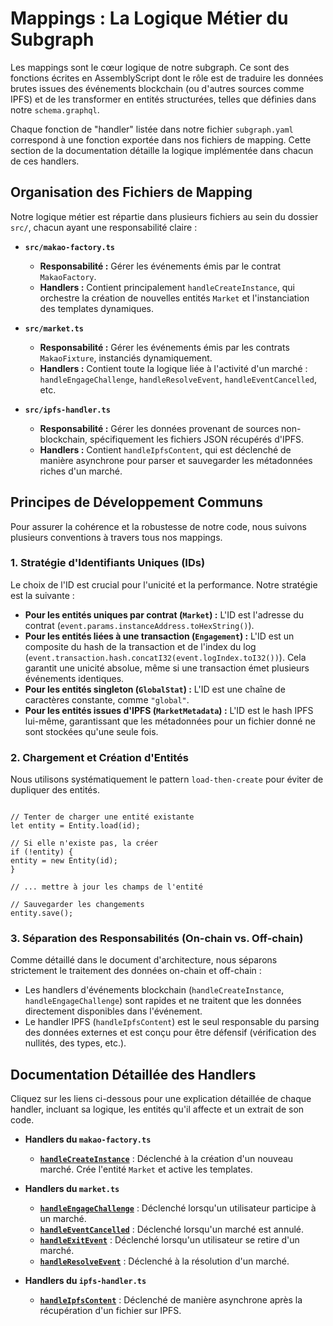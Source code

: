# Mappings : La Logique Métier du Subgraph

Les mappings sont le cœur logique de notre subgraph. Ce sont des fonctions écrites en AssemblyScript dont le rôle est de traduire les données brutes issues des événements blockchain (ou d'autres sources comme IPFS) et de les transformer en entités structurées, telles que définies dans notre `schema.graphql`.

Chaque fonction de "handler" listée dans notre fichier `subgraph.yaml` correspond à une fonction exportée dans nos fichiers de mapping. Cette section de la documentation détaille la logique implémentée dans chacun de ces handlers.

## Organisation des Fichiers de Mapping

Notre logique métier est répartie dans plusieurs fichiers au sein du dossier `src/`, chacun ayant une responsabilité claire :

- **`src/makao-factory.ts`**

  - **Responsabilité :** Gérer les événements émis par le contrat `MakaoFactory`.
  - **Handlers :** Contient principalement `handleCreateInstance`, qui orchestre la création de nouvelles entités `Market` et l'instanciation des templates dynamiques.

- **`src/market.ts`**

  - **Responsabilité :** Gérer les événements émis par les contrats `MakaoFixture`, instanciés dynamiquement.
  - **Handlers :** Contient toute la logique liée à l'activité d'un marché : `handleEngageChallenge`, `handleResolveEvent`, `handleEventCancelled`, etc.

- **`src/ipfs-handler.ts`**
  - **Responsabilité :** Gérer les données provenant de sources non-blockchain, spécifiquement les fichiers JSON récupérés d'IPFS.
  - **Handlers :** Contient `handleIpfsContent`, qui est déclenché de manière asynchrone pour parser et sauvegarder les métadonnées riches d'un marché.

## Principes de Développement Communs

Pour assurer la cohérence et la robustesse de notre code, nous suivons plusieurs conventions à travers tous nos mappings.

### 1. Stratégie d'Identifiants Uniques (IDs)

Le choix de l'ID est crucial pour l'unicité et la performance. Notre stratégie est la suivante :

- **Pour les entités uniques par contrat (`Market`) :** L'ID est l'adresse du contrat (`event.params.instanceAddress.toHexString()`).
- **Pour les entités liées à une transaction (`Engagement`) :** L'ID est un composite du hash de la transaction et de l'index du log (`event.transaction.hash.concatI32(event.logIndex.toI32())`). Cela garantit une unicité absolue, même si une transaction émet plusieurs événements identiques.
- **Pour les entités singleton (`GlobalStat`) :** L'ID est une chaîne de caractères constante, comme `"global"`.
- **Pour les entités issues d'IPFS (`MarketMetadata`) :** L'ID est le hash IPFS lui-même, garantissant que les métadonnées pour un fichier donné ne sont stockées qu'une seule fois.

### 2. Chargement et Création d'Entités

Nous utilisons systématiquement le pattern `load-then-create` pour éviter de dupliquer des entités.

```

// Tenter de charger une entité existante
let entity = Entity.load(id);

// Si elle n'existe pas, la créer
if (!entity) {
entity = new Entity(id);
}

// ... mettre à jour les champs de l'entité

// Sauvegarder les changements
entity.save();

```

### 3. Séparation des Responsabilités (On-chain vs. Off-chain)

Comme détaillé dans le document d'architecture, nous séparons strictement le traitement des données on-chain et off-chain :

- Les handlers d'événements blockchain (`handleCreateInstance`, `handleEngageChallenge`) sont rapides et ne traitent que les données directement disponibles dans l'événement.
- Le handler IPFS (`handleIpfsContent`) est le seul responsable du parsing des données externes et est conçu pour être défensif (vérification des nullités, des types, etc.).

## Documentation Détaillée des Handlers

Cliquez sur les liens ci-dessous pour une explication détaillée de chaque handler, incluant sa logique, les entités qu'il affecte et un extrait de son code.

- **Handlers du `makao-factory.ts`**

  - **[`handleCreateInstance`](./01-handleCreateInstance.md)** : Déclenché à la création d'un nouveau marché. Crée l'entité `Market` et active les templates.

- **Handlers du `market.ts`**

  - **[`handleEngageChallenge`](./02-handleEngageChallenge.md)** : Déclenché lorsqu'un utilisateur participe à un marché.
  - **[`handleEventCancelled`](./03-handleEventCancelled.md)** : Déclenché lorsqu'un marché est annulé.
  - **[`handleExitEvent`](./04-handleExitEvent.md)** : Déclenché lorsqu'un utilisateur se retire d'un marché.
  - **[`handleResolveEvent`](./05-handleResolveEvent.md)** : Déclenché à la résolution d'un marché.

- **Handlers du `ipfs-handler.ts`**
  - **[`handleIpfsContent`](./06-handleIpfsContent.md)** : Déclenché de manière asynchrone après la récupération d'un fichier sur IPFS.
